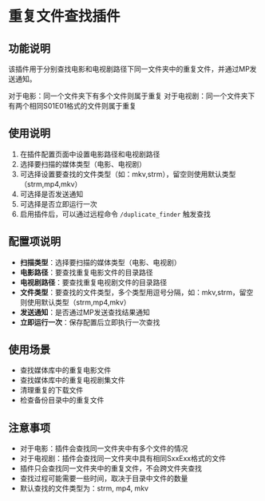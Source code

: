 # 重复文件查找插件

## 功能说明
该插件用于分别查找电影和电视剧路径下同一文件夹中的重复文件，并通过MP发送通知。

对于电影：同一个文件夹下有多个文件则属于重复
对于电视剧：同一个文件夹下有两个相同S01E01格式的文件则属于重复

## 使用说明
1. 在插件配置页面中设置电影路径和电视剧路径
2. 选择要扫描的媒体类型（电影、电视剧）
3. 可选择设置要查找的文件类型（如：mkv,strm），留空则使用默认类型（strm,mp4,mkv）
4. 可选择是否发送通知
5. 可选择是否立即运行一次
6. 启用插件后，可以通过远程命令 `/duplicate_finder` 触发查找

## 配置项说明
- **扫描类型**：选择要扫描的媒体类型（电影、电视剧）
- **电影路径**：要查找重复电影文件的目录路径
- **电视剧路径**：要查找重复电视剧文件的目录路径
- **文件类型**：要查找的文件类型，多个类型用逗号分隔，如：mkv,strm，留空则使用默认类型（strm,mp4,mkv）
- **发送通知**：是否通过MP发送查找结果通知
- **立即运行一次**：保存配置后立即执行一次查找

## 使用场景
- 查找媒体库中的重复电影文件
- 查找媒体库中的重复电视剧集文件
- 清理重复的下载文件
- 检查备份目录中的重复文件

## 注意事项
- 对于电影：插件会查找同一文件夹中有多个文件的情况
- 对于电视剧：插件会查找同一文件夹中具有相同SxxExx格式的文件
- 插件只会查找同一文件夹中的重复文件，不会跨文件夹查找
- 查找过程可能需要一些时间，取决于目录中文件的数量
- 默认查找的文件类型为：strm, mp4, mkv
